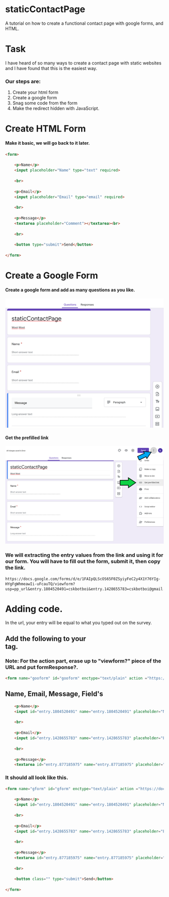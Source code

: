 # staticContactPage
A tutorial on how to create a functional contact page with google forms, and HTML.

# Task 
I have heard of so many ways to create a contact page with static websites and I have found that this is the easiest way. 

### Our steps are:
1. Create your html form
2. Create a google form
3. Snag some code from the form 
4. Make the redirect hidden with JavaScript.

# Create HTML Form 
#### Make it basic, we will go back to it later.

```html 
<form>

    <p>Name</p>
    <input placeholder="Name" type="text" required>

    <br>

    <p>Email</p>
    <input placeholder="Email" type="email" required>

    <br>
    
    <p>Message</p>
    <textarea placeholder="Comment"></textarea><br>
    
    <br>

    <button type="submit">Send</button>
  
</form>
```

# Create a Google Form 

#### Create a google form and add as many questions as you like.
![Questions](questions.png "Optional Title")

#### Get the prefilled link
![Pre-filled Link](pre-filled-link.png "Optional Title")


### We will extracting the entry values from the link and using it for our form. You will have to fill out the form, submit it, then copy the link.

```
https://docs.google.com/forms/d/e/1FAIpQLScOS65F0ZSyiyFeC2y4X1Y76YIg-HYgFgWhmeawIi-uFcauTQ/viewform?usp=pp_url&entry.1804520491=cskbotboi&entry.1428655783=cskbotboi@gmail.com&entry.877185975=Hello!
```

# Adding code. 
In the url, your entry will be equal to what you typed out on the survey. 

## Add the following to your <form> tag.

### Note: For the action part, erase up to "viewform?" piece of the URL and put formResponse?. 

```html 
<form name="gooform" id="gooform" enctype="text/plain" action ="https://docs.google.com/forms/d/e/1FAIpQLScOS65F0ZSyiyFeC2y4X1Y76YIg-HYgFgWhmeawIi-uFcauTQ/formResponse?" target ="hidden_iframe" onsubmit="submitted=true;">
```

## Name, Email, Message, Field's
```html
    <p>Name</p>
    <input id="entry.1804520491" name="entry.1804520491" placeholder="Name" type="text" required>

    <br>

    <p>Email</p>
    <input id="entry.1428655783" name="entry.1428655783" placeholder="Email" type="email" required>

    <br>
    
    <p>Message</p>
    <textarea id="entry.877185975" name="entry.877185975" placeholder="Comment"></textarea><br>
```


### It should all look like this. 
```html 
<form name="gform" id="gform" enctype="text/plain" action ="https://docs.google.com/forms/d/e/1FAIpQLScOS65F0ZSyiyFeC2y4X1Y76YIg-HYgFgWhmeawIi-uFcauTQ/formResponse?" target ="hidden_iframe" onsubmit="submitted=true;">

    <p>Name</p>
    <input id="entry.1804520491" name="entry.1804520491" placeholder="Name" type="text" required>

    <br>

    <p>Email</p>
    <input id="entry.1428655783" name="entry.1428655783" placeholder="Email" type="email" required>

    <br>
    
    <p>Message</p>
    <textarea id="entry.877185975" name="entry.877185975" placeholder="Comment"></textarea><br>
    
    <br>

    <button class="" type="submit">Send</button>
  
</form>
```


